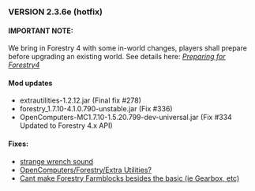 ### VERSION 2.3.6e (hotfix)

#### IMPORTANT NOTE:

We bring in Forestry 4 with some in-world changes, players shall prepare before upgrading an existing world.
See details here: [_Preparing for Forestry4_](https://github.com/Beyond-Reality/BeyondRealityModPack/issues/323)

#### Mod updates

* extrautilities-1.2.12.jar (Final fix #278)
* forestry_1.7.10-4.1.0.790-unstable.jar (Fix #336)
* OpenComputers-MC1.7.10-1.5.20.799-dev-universal.jar (Fix #334 Updated to Forestry 4.x API)

#### Fixes:

* [strange wrench sound](https://github.com/Beyond-Reality/BeyondRealityModPack/issues/278)
* [OpenComputers/Forestry/Extra Utilities?](https://github.com/Beyond-Reality/BeyondRealityModPack/issues/334)
* [Cant make Forestry Farmblocks besides the basic (ie Gearbox, etc)](https://github.com/Beyond-Reality/BeyondRealityModPack/issues/336)
